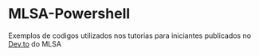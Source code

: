 # MLSA-Powershell
Exemplos de codigos utilizados nos tutorias para iniciantes publicados no [Dev.to](https://dev.to/msplatam) do MLSA
